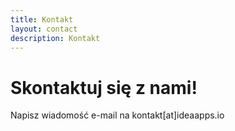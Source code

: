 ```yaml
---
title: Kontakt
layout: contact
description: Kontakt
---
```


<h1>Skontaktuj się z nami!</h1>
Napisz wiadomość e-mail na kontakt[at]ideaapps.io
